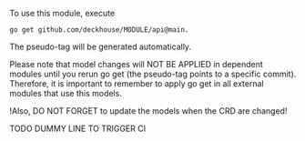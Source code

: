 To use this module, execute
```
go get github.com/deckhouse/MODULE/api@main. 
```

The pseudo-tag will be generated automatically.

Please note that model changes will NOT BE APPLIED in dependent modules until you rerun go get (the pseudo-tag points to a specific commit).
Therefore, it is important to remember to apply go get in all external modules that use this models.

!Also, DO NOT FORGET to update the models when the CRD are changed!

TODO DUMMY LINE TO TRIGGER CI